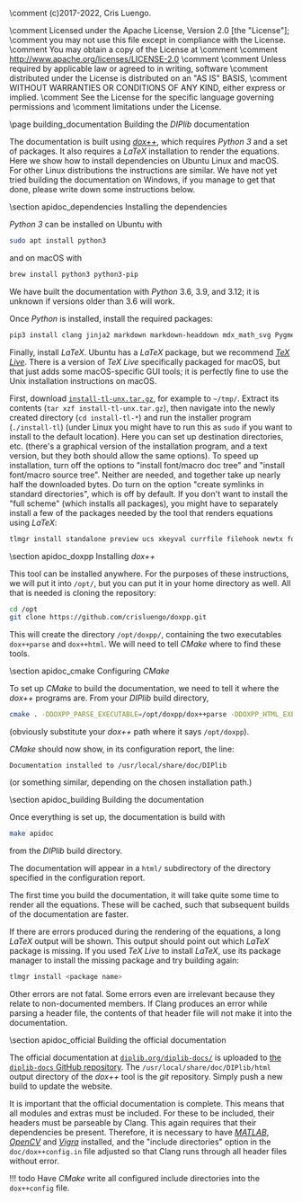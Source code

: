 \comment (c)2017-2022, Cris Luengo.

\comment Licensed under the Apache License, Version 2.0 [the "License"];
\comment you may not use this file except in compliance with the License.
\comment You may obtain a copy of the License at
\comment
\comment    http://www.apache.org/licenses/LICENSE-2.0
\comment
\comment Unless required by applicable law or agreed to in writing, software
\comment distributed under the License is distributed on an "AS IS" BASIS,
\comment WITHOUT WARRANTIES OR CONDITIONS OF ANY KIND, either express or implied.
\comment See the License for the specific language governing permissions and
\comment limitations under the License.


\page building_documentation Building the *DIPlib* documentation

The documentation is built using [*dox++*](https://crisluengo.github.io/doxpp/), which
requires *Python 3* and a set of packages. It also requires a *LaTeX* installation to render
the equations. Here we show how to install dependencies on Ubuntu Linux and macOS. For
other Linux distributions the instructions are similar. We have not yet tried building
the documentation on Windows, if you manage to get that done, please write down some
instructions below.


\section apidoc_dependencies Installing the dependencies

*Python 3* can be installed on Ubuntu with
```bash
sudo apt install python3
```
and on macOS with
```bash
brew install python3 python3-pip
```
We have built the documentation with *Python* 3.6, 3.9, and 3.12; it is unknown if versions older
than 3.6 will work.

Once *Python* is installed, install the required packages:
```bash
pip3 install clang jinja2 markdown markdown-headdown mdx_math_svg Pygments
```

Finally, install *LaTeX*. Ubuntu has a *LaTeX* package, but we recommend [*TeX Live*](https://tug.org/texlive/).
There is a version of *TeX Live* specifically packaged for macOS, but that just adds some macOS-specific
GUI tools; it is perfectly fine to use the Unix installation instructions on macOS.

First, download [`install-tl-unx.tar.gz`](http://mirror.ctan.org/systems/texlive/tlnet/install-tl-unx.tar.gz),
for example to `~/tmp/`. Extract its contents (`tar xzf install-tl-unx.tar.gz`), then navigate into the
newly created directory (`cd install-tl-*`) and run the installer program (`./install-tl`) (under Linux
you might have to run this as `sudo` if you want to install to the default location). Here you can
set up destination directories, etc. (there's a graphical version of the installation program, and a
text version, but they both should allow the same options). To speed up installation, turn off the
options to "install font/macro doc tree" and "install font/macro source tree". Neither are needed,
and together take up nearly half the downloaded bytes. Do turn on the option "create symlinks in standard
directories", which is off by default. If you don't want to install the "full scheme" (which installs
all packages), you might have to separately install a few of the packages needed by the tool that
renders equations using *LaTeX*:
```bash
tlmgr install standalone preview ucs xkeyval currfile filehook newtx fontaxes xstring
```


\section apidoc_doxpp Installing *dox++*

This tool can be installed anywhere. For the purposes of these instructions, we will put it into `/opt/`,
but you can put it in your home directory as well. All that is needed is cloning the repository:
```bash
cd /opt
git clone https://github.com/crisluengo/doxpp.git
```
This will create the directory `/opt/doxpp/`, containing the two executables `dox++parse` and `dox++html`.
We will need to tell *CMake* where to find these tools.


\section apidoc_cmake Configuring *CMake*

To set up *CMake* to build the documentation, we need to tell it where the *dox++* programs are. From
your *DIPlib* build directory,
```bash
cmake . -DDOXPP_PARSE_EXECUTABLE=/opt/doxpp/dox++parse -DDOXPP_HTML_EXECUTABLE=/opt/doxpp/dox++html
```
(obviously substitute your *dox++* path where it says `/opt/doxpp`).

*CMake* should now show, in its configuration report, the line:
```text
Documentation installed to /usr/local/share/doc/DIPlib
```
(or something similar, depending on the chosen installation path.)


\section apidoc_building Building the documentation

Once everything is set up, the documentation is build with
```bash
make apidoc
```
from the *DIPlib* build directory.

The documentation will appear in a `html/` subdirectory of the directory specified in the configuration report.

The first time you build the documentation, it will take quite some time to render all the equations. These
will be cached, such that subsequent builds of the documentation are faster.

If there are errors produced during the rendering of the equations, a long *LaTeX* output will be shown. This
output should point out which *LaTeX* package is missing. If you used *TeX Live* to install *LaTeX*, use its
package manager to install the missing package and try building again:
```bash
tlmgr install <package name>
```

Other errors are not fatal. Some errors even are irrelevant because they relate to non-documented
members. If Clang produces an error while parsing a header file, the contents of that header file will
not make it into the documentation.


\section apidoc_official Building the official documentation

The official documentation at [`diplib.org/diplib-docs/`](https://diplib.org/diplib-docs/) is uploaded
to [the `diplib-docs` GitHub repository](https://github.com/DIPlib/diplib-docs).
The `/usr/local/share/doc/DIPlib/html` output directory of the *dox++* tool is the *git* repository.
Simply push a new build to update the website.

It is important that the official documentation is complete. This means that all modules and extras
must be included. For these to be included, their headers must be parseable by Clang. This again
requires that their dependencies be present. Therefore, it is necessary to have
[*MATLAB*](https://www.mathworks.com/products/matlab.html), [*OpenCV*](https://opencv.org) and
[*Vigra*](http://ukoethe.github.io/vigra/) installed, and the "include directories" option in the
`doc/dox++config.in` file adjusted so that Clang runs through all header files without error.

!!! todo
    Have *CMake* write all configured include directories into the `dox++config` file.
